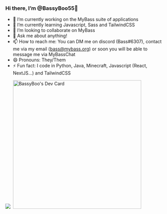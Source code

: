 ### Hi there, I’m @BassyBoo55👋

- 🔭 I’m currently working on the MyBass suite of applications
- 🌱 I’m currently learning Javascript, Sass and TailwindCSS
- 👯 I’m looking to collaborate on MyBass
- 💬 Ask me about anything!
- 📫 How to reach me: You can DM me on discord (Bass#6307), contact me via my email (bass@mybass.org) or soon you will be able to message me via MyBassChat
- 😄 Pronouns: They/Them
- ⚡ Fun fact: I code in Python, Java, Minecraft, Javascript (React, NextJS...) and TailwindCSS

![](https://discord.c99.nl/widget/theme-4/740592142165999708.png)
![]()
<a href="https://app.daily.dev/bassyboo55"><img src="https://api.daily.dev/devcards/b1dfab684dbd4bc0a5a06cea4510fae9.png?r=rv3" width="400" alt="BassyBoo's Dev Card"/></a>




